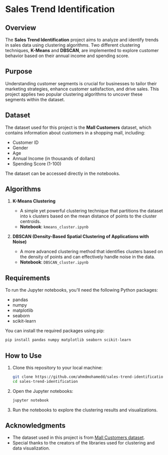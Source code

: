 # Sales Trend Identification

## Overview

The **Sales Trend Identification** project aims to analyze and identify trends in sales data using clustering algorithms. Two different clustering techniques, **K-Means** and **DBSCAN**, are implemented to explore customer behavior based on their annual income and spending score.

## Purpose

Understanding customer segments is crucial for businesses to tailor their marketing strategies, enhance customer satisfaction, and drive sales. This project applies two popular clustering algorithms to uncover these segments within the dataset.

## Dataset

The dataset used for this project is the **Mall Customers** dataset, which contains information about customers in a shopping mall, including:
- Customer ID
- Gender
- Age
- Annual Income (in thousands of dollars)
- Spending Score (1-100)

The dataset can be accessed directly in the notebooks.

## Algorithms

1. **K-Means Clustering**
   - A simple yet powerful clustering technique that partitions the dataset into `k` clusters based on the mean distance of points to the cluster centroids.
   - **Notebook**: `kmeans_cluster.ipynb`

2. **DBSCAN (Density-Based Spatial Clustering of Applications with Noise)**
   - A more advanced clustering method that identifies clusters based on the density of points and can effectively handle noise in the data.
   - **Notebook**: `DBSCAN_cluster.ipynb`

## Requirements

To run the Jupyter notebooks, you'll need the following Python packages:
- pandas
- numpy
- matplotlib
- seaborn
- scikit-learn

You can install the required packages using pip:

```bash
pip install pandas numpy matplotlib seaborn scikit-learn
```

## How to Use

1. Clone this repository to your local machine:
   ```bash
   git clone https://github.com/ahmdmohamedd/sales-trend-identification.git
   cd sales-trend-identification
   ```

2. Open the Jupyter notebooks:
   ```bash
   jupyter notebook
   ```

3. Run the notebooks to explore the clustering results and visualizations.

## Acknowledgments

- The dataset used in this project is from [Mall Customers dataset](https://raw.githubusercontent.com/mallcustomers/Mall_Customers/main/Mall_Customers.csv).
- Special thanks to the creators of the libraries used for clustering and data visualization.
